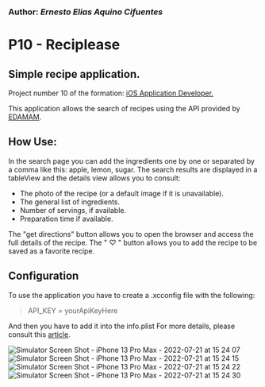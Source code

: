 
### Author: *Ernesto Elias Aquino Cifuentes*
# P10 - Reciplease
 ##  Simple recipe application.
 Project number 10 of the formation: [iOS Application Developer.](https://openclassrooms.com/fr/paths/69-developpeur-dapplication-ios#path-tabs "iOS Application Developer.")
 
This application allows the search of recipes using the API provided by [EDAMAM](https://www.edamam.com "EDAMAM").

## How Use:
In the search page you can add the ingredients one by one or separated by a comma like this: apple, lemon, sugar.
The search results are displayed in a tableView and the details view allows you to consult:
- The photo of the recipe (or a default image if it is unavailable).
- The general list of ingredients.
- Number of servings, if available.
- Preparation time if available.

The "get directions" button allows you to open the browser and access the full details of the recipe.
The " ♡ " button allows you to add the recipe to be saved as a favorite recipe.

## Configuration
To use the application you have to create a .xcconfig file with the following:
> API_KEY = yourApiKeyHere

And then you have to add it into the info.plist
For more details, please consult this [article](https://medium.com/swift-india/secure-secrets-in-ios-app-9f66085800b4 "article").


![Simulator Screen Shot - iPhone 13 Pro Max - 2022-07-21 at 15 24 07](https://user-images.githubusercontent.com/88657406/180226681-8d365139-0abb-4da4-961f-3126bdf857ad.png)
![Simulator Screen Shot - iPhone 13 Pro Max - 2022-07-21 at 15 24 15](https://user-images.githubusercontent.com/88657406/180226712-f1d5f837-ef06-4211-b3d3-298c23ab8ac6.png)
![Simulator Screen Shot - iPhone 13 Pro Max - 2022-07-21 at 15 24 22](https://user-images.githubusercontent.com/88657406/180226726-d2d0fc29-6fcb-4254-9cb0-40748fa0e70e.png)
![Simulator Screen Shot - iPhone 13 Pro Max - 2022-07-21 at 15 24 30](https://user-images.githubusercontent.com/88657406/180226739-f650147e-b20c-446f-8cf2-9ca4847a4b80.png)
